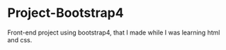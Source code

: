 # Project-Bootstrap4
Front-end project using bootstrap4, that I made while I was learning html and css.

